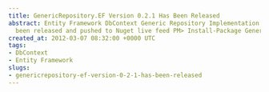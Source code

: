 ```yaml
---
title: GenericRepository.EF Version 0.2.1 Has Been Released
abstract: Entity Framework DbContext Generic Repository Implementation v0.2.1 has
  been released and pushed to Nuget live feed PM> Install-Package GenericRepository.EF
created_at: 2012-03-07 08:32:00 +0000 UTC
tags:
- DbContext
- Entity Framework
slugs:
- genericrepository-ef-version-0-2-1-has-been-released
---
```

